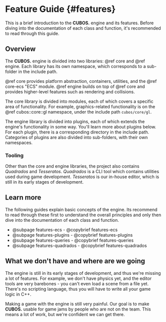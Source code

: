 # Feature Guide {#features}

This is a brief introduction to the **CUBOS.** engine and its features. Before
diving into the documentation of each class and function, it's recommended to
read through this guide.

## Overview

The **CUBOS.** engine is divided into two libraries: @ref core and @ref engine.
Each library has its own namespace, which corresponds to a sub-folder in the
include path.

@ref core provides platform abstraction, containers, utilities, and the
@ref core-ecs "ECS" module. @ref engine builds on top of @ref core and provides
higher-level features such as rendering and collisions.

The core library is divided into modules, each of which covers a specific area
of functionality. For example, graphics-related functionality is on the
@ref cubos::core::gl namespace, under the include path `cubos/core/gl`.

The engine library is divided into plugins, each of which extends the engine's
functionality in some way. You'll learn more about plugins below. For each
plugin, there is a corresponding directory in the include path. Categories of
plugins are also divided into sub-folders, with their own namespaces.

### Tooling

Other than the core and engine libraries, the project also contains *Quadrados*
and *Tesseratos*. *Quadrados* is a CLI tool which contains utilities used
during game development. *Tesseratos* is our in-house editor, which is still
in its early stages of development.

## Learn more

The following guides explain basic concepts of the engine. Its recommend to
read through these first to understand the overall principles and only then
dive into the documentation of each class and function.

- @subpage features-ecs - @copybrief features-ecs
- @subpage features-plugins - @copybrief features-plugins
- @subpage features-queries - @copybrief features-queries
- @subpage features-quadrados - @copybrief features-quadrados

## What we don't have and where are we going

The engine is still in its early stages of development, and thus we're missing
a lot of features. For example, we don't have physics yet, and the editor tools
are very barebones - you can't even load a scene from a file yet. There's no
scripting language, thus you will have to write all your game logic in C++.

Making a game with the engine is still very painful. Our goal is to make
**CUBOS.** usable for game jams by people who are not on the team. This means a
lot of work, but we're confident we can get there.
